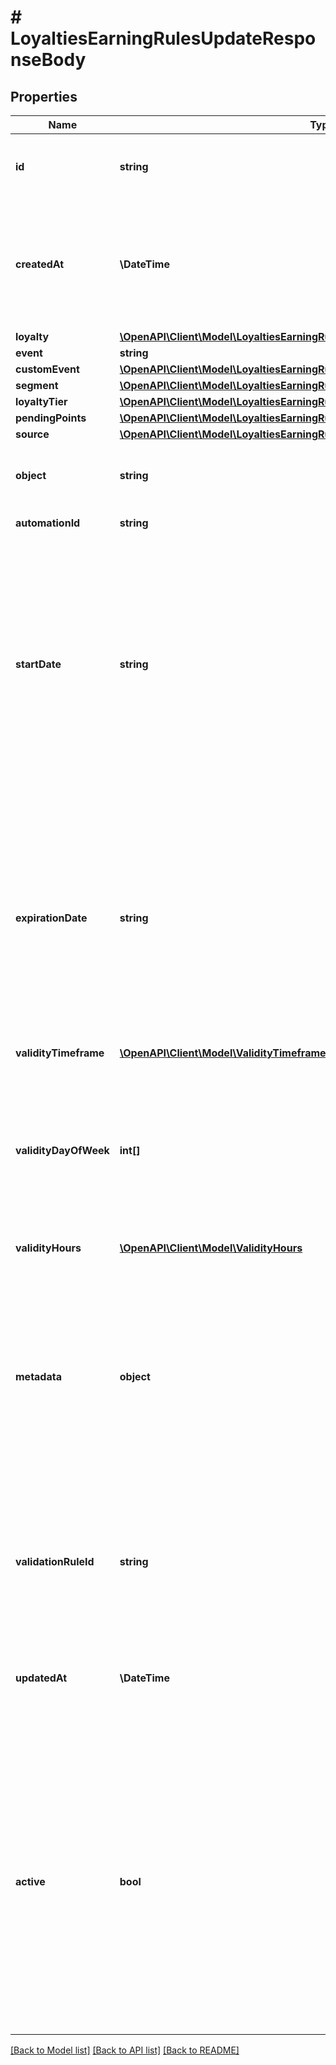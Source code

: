 # # LoyaltiesEarningRulesUpdateResponseBody

## Properties

Name | Type | Description | Notes
------------ | ------------- | ------------- | -------------
**id** | **string** | Assigned by the Voucherify API, identifies the earning rule object. | [optional]
**createdAt** | **\DateTime** | Timestamp representing the date and time when the earning rule was created. The value is shown in the ISO 8601 format. | [optional]
**loyalty** | [**\OpenAPI\Client\Model\LoyaltiesEarningRulesUpdateResponseBodyLoyalty**](LoyaltiesEarningRulesUpdateResponseBodyLoyalty.md) |  | [optional]
**event** | **string** |  | [optional]
**customEvent** | [**\OpenAPI\Client\Model\LoyaltiesEarningRulesUpdateResponseBodyCustomEvent**](LoyaltiesEarningRulesUpdateResponseBodyCustomEvent.md) |  | [optional]
**segment** | [**\OpenAPI\Client\Model\LoyaltiesEarningRulesUpdateResponseBodySegment**](LoyaltiesEarningRulesUpdateResponseBodySegment.md) |  | [optional]
**loyaltyTier** | [**\OpenAPI\Client\Model\LoyaltiesEarningRulesUpdateResponseBodyLoyaltyTier**](LoyaltiesEarningRulesUpdateResponseBodyLoyaltyTier.md) |  | [optional]
**pendingPoints** | [**\OpenAPI\Client\Model\LoyaltiesEarningRulesUpdateResponseBodyPendingPoints**](LoyaltiesEarningRulesUpdateResponseBodyPendingPoints.md) |  | [optional]
**source** | [**\OpenAPI\Client\Model\LoyaltiesEarningRulesUpdateResponseBodySource**](LoyaltiesEarningRulesUpdateResponseBodySource.md) |  | [optional]
**object** | **string** | The type of the object represented by JSON. Default is earning_rule. | [optional] [default to 'earning_rule']
**automationId** | **string** | For internal use by Voucherify. | [optional]
**startDate** | **string** | Start date defines when the earning rule starts to be active. Activation timestamp is presented in the ISO 8601 format. The earning rule is inactive before this date. If you do not define the start date for an earning rule, it will inherit the campaign start date by default. | [optional]
**expirationDate** | **string** | Expiration date defines when the earning rule expires. Expiration timestamp is presented in the ISO 8601 format. The earning rule is inactive after this date. If you do not define the expiration date for an earning rule, it will inherit the campaign expiration date by default. | [optional]
**validityTimeframe** | [**\OpenAPI\Client\Model\ValidityTimeframe**](ValidityTimeframe.md) |  | [optional]
**validityDayOfWeek** | **int[]** | Integer array corresponding to the particular days of the week in which the voucher is valid.  - &#x60;0&#x60; Sunday - &#x60;1&#x60; Monday - &#x60;2&#x60; Tuesday - &#x60;3&#x60; Wednesday - &#x60;4&#x60; Thursday - &#x60;5&#x60; Friday - &#x60;6&#x60; Saturday | [optional]
**validityHours** | [**\OpenAPI\Client\Model\ValidityHours**](ValidityHours.md) |  | [optional]
**metadata** | **object** | The metadata object stores all custom attributes assigned to the earning rule. A set of key/value pairs that you can attach to an earning rule object. It can be useful for storing additional information about the earning rule in a structured format. | [optional]
**validationRuleId** | **string** | A unique validation rule identifier assigned by the Voucherify API. The validation rule is verified before points are added to the balance. | [optional]
**updatedAt** | **\DateTime** | Timestamp representing the date and time when the earning rule was last updated in ISO 8601 format. | [optional]
**active** | **bool** | A flag to toggle the earning rule on or off. You can disable an earning rule even though it&#39;s within the active period defined by the start_date and expiration_date of the campaign or the earning rule&#39;s own start_date and expiration_date.  - &#x60;true&#x60; indicates an active earning rule - &#x60;false&#x60; indicates an inactive earning rule | [optional]

[[Back to Model list]](../../README.md#models) [[Back to API list]](../../README.md#endpoints) [[Back to README]](../../README.md)
